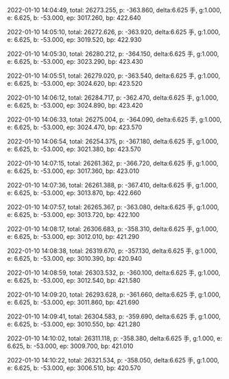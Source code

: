2022-01-10 14:04:49, total: 26273.255, p: -363.860, delta:6.625 手, g:1.000, e: 6.625, b: -53.000, ep: 3017.260, bp: 422.640

2022-01-10 14:05:10, total: 26272.626, p: -363.920, delta:6.625 手, g:1.000, e: 6.625, b: -53.000, ep: 3019.520, bp: 422.930

2022-01-10 14:05:30, total: 26280.212, p: -364.150, delta:6.625 手, g:1.000, e: 6.625, b: -53.000, ep: 3023.290, bp: 423.430

2022-01-10 14:05:51, total: 26279.020, p: -363.540, delta:6.625 手, g:1.000, e: 6.625, b: -53.000, ep: 3024.620, bp: 423.520

2022-01-10 14:06:12, total: 26284.717, p: -362.470, delta:6.625 手, g:1.000, e: 6.625, b: -53.000, ep: 3024.890, bp: 423.420

2022-01-10 14:06:33, total: 26275.004, p: -364.090, delta:6.625 手, g:1.000, e: 6.625, b: -53.000, ep: 3024.470, bp: 423.570

2022-01-10 14:06:54, total: 26254.375, p: -367.180, delta:6.625 手, g:1.000, e: 6.625, b: -53.000, ep: 3021.380, bp: 423.570

2022-01-10 14:07:15, total: 26261.362, p: -366.720, delta:6.625 手, g:1.000, e: 6.625, b: -53.000, ep: 3017.360, bp: 423.010

2022-01-10 14:07:36, total: 26261.388, p: -367.410, delta:6.625 手, g:1.000, e: 6.625, b: -53.000, ep: 3013.870, bp: 422.660

2022-01-10 14:07:57, total: 26265.367, p: -363.080, delta:6.625 手, g:1.000, e: 6.625, b: -53.000, ep: 3013.720, bp: 422.100

2022-01-10 14:08:17, total: 26306.683, p: -358.310, delta:6.625 手, g:1.000, e: 6.625, b: -53.000, ep: 3012.010, bp: 421.290

2022-01-10 14:08:38, total: 26319.670, p: -357.130, delta:6.625 手, g:1.000, e: 6.625, b: -53.000, ep: 3010.390, bp: 420.940

2022-01-10 14:08:59, total: 26303.532, p: -360.100, delta:6.625 手, g:1.000, e: 6.625, b: -53.000, ep: 3012.540, bp: 421.580

2022-01-10 14:09:20, total: 26293.628, p: -361.660, delta:6.625 手, g:1.000, e: 6.625, b: -53.000, ep: 3011.860, bp: 421.690

2022-01-10 14:09:41, total: 26304.583, p: -359.690, delta:6.625 手, g:1.000, e: 6.625, b: -53.000, ep: 3010.550, bp: 421.280

2022-01-10 14:10:02, total: 26311.118, p: -358.380, delta:6.625 手, g:1.000, e: 6.625, b: -53.000, ep: 3009.700, bp: 421.010

2022-01-10 14:10:22, total: 26321.534, p: -358.050, delta:6.625 手, g:1.000, e: 6.625, b: -53.000, ep: 3006.510, bp: 420.570